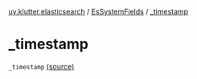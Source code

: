 [uy.klutter.elasticsearch](../index.md) / [EsSystemFields](index.md) / [_timestamp](.)


# _timestamp
`_timestamp` [(source)](https://github.com/kohesive/klutter/blob/master/elasticsearch-jdk7/src/main/kotlin/uy/klutter/elasticsearch/Mappings.kt#L11)


